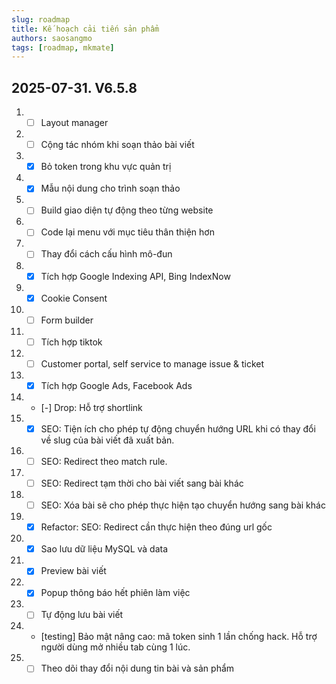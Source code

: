 ```yaml
---
slug: roadmap
title: Kế hoạch cải tiến sản phẩm
authors: saosangmo
tags: [roadmap, mkmate]
---
```


## 2025-07-31. V6.5.8
1. - [ ] Layout manager
3. - [ ] Cộng tác nhóm khi soạn thảo bài viết
4. - [x] Bỏ token trong khu vực quản trị
5. - [x] Mẫu nội dung cho trình soạn thảo
7. - [ ] Build giao diện tự động theo từng website
8. - [ ] Code lại menu với mục tiêu thân thiện hơn
9. - [ ] Thay đổi cách cấu hình mô-đun
10. - [x] Tích hợp Google Indexing API, Bing IndexNow
11. - [x] Cookie Consent
12. - [ ] Form builder
13. - [ ] Tích hợp tiktok
14. - [ ] Customer portal, self service to manage issue & ticket
15. - [x] Tích hợp Google Ads, Facebook Ads
16. - [-] Drop: Hỗ trợ shortlink
17. - [x] SEO: Tiện ích cho phép tự động chuyển hướng URL khi có thay đổi về slug của bài viết đã xuất bản.
18. - [ ] SEO: Redirect theo match rule.
19. - [ ] SEO: Redirect tạm thời cho bài viết sang bài khác
20. - [ ] SEO: Xóa bài sẽ cho phép thực hiện tạo chuyển hướng sang bài khác
21. - [x] Refactor: SEO: Redirect cần thực hiện theo đúng url gốc
22. - [x] Sao lưu dữ liệu MySQL và data
23. - [x] Preview bài viết
24. - [x] Popup thông báo hết phiên làm việc
25. - [ ] Tự động lưu bài viết
26. - [testing] Bảo mật nâng cao: mã token sinh 1 lần chống hack. Hỗ trợ người dùng mở nhiều tab cùng 1 lúc.
27. - [ ] Theo dõi thay đổi nội dung tin bài và sản phẩm
